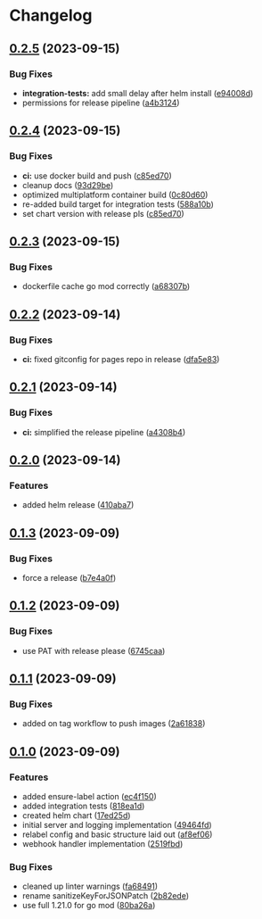# Changelog

## [0.2.5](https://github.com/pdylanross/kube-resource-relabel-webhook/compare/v0.2.4...v0.2.5) (2023-09-15)


### Bug Fixes

* **integration-tests:** add small delay after helm install ([e94008d](https://github.com/pdylanross/kube-resource-relabel-webhook/commit/e94008db34e1ded5a87955dfb16bdbbe31a20375))
* permissions for release pipeline ([a4b3124](https://github.com/pdylanross/kube-resource-relabel-webhook/commit/a4b31249f10f226f909b338b350d60790ceccdf6))

## [0.2.4](https://github.com/pdylanross/kube-resource-relabel-webhook/compare/v0.2.3...v0.2.4) (2023-09-15)


### Bug Fixes

* **ci:** use docker build and push ([c85ed70](https://github.com/pdylanross/kube-resource-relabel-webhook/commit/c85ed70093d049ad10b4bf15bd984a4d91209829))
* cleanup docs ([93d29be](https://github.com/pdylanross/kube-resource-relabel-webhook/commit/93d29befad35727b4151e6a76396285df822fec4))
* optimized multiplatform container build ([0c80d60](https://github.com/pdylanross/kube-resource-relabel-webhook/commit/0c80d600935b07205f0e1307d25a951387ad1b2d))
* re-added build target for integration tests ([588a10b](https://github.com/pdylanross/kube-resource-relabel-webhook/commit/588a10bd2e9694062c251e525623e2b15fb432ac))
* set chart version with release pls ([c85ed70](https://github.com/pdylanross/kube-resource-relabel-webhook/commit/c85ed70093d049ad10b4bf15bd984a4d91209829))

## [0.2.3](https://github.com/pdylanross/kube-resource-relabel-webhook/compare/v0.2.2...v0.2.3) (2023-09-15)


### Bug Fixes

* dockerfile cache go mod correctly ([a68307b](https://github.com/pdylanross/kube-resource-relabel-webhook/commit/a68307b44306e941c138c1cd0208b1a6add0b4a0))

## [0.2.2](https://github.com/pdylanross/kube-resource-relabel-webhook/compare/v0.2.1...v0.2.2) (2023-09-14)


### Bug Fixes

* **ci:** fixed gitconfig for pages repo in release ([dfa5e83](https://github.com/pdylanross/kube-resource-relabel-webhook/commit/dfa5e83c58bdd2566be4d9718fc777a1cb59dcf2))

## [0.2.1](https://github.com/pdylanross/kube-resource-relabel-webhook/compare/v0.2.0...v0.2.1) (2023-09-14)


### Bug Fixes

* **ci:** simplified the release pipeline ([a4308b4](https://github.com/pdylanross/kube-resource-relabel-webhook/commit/a4308b4ba64b2b0d0435a7659540e821fd3bd0d9))

## [0.2.0](https://github.com/pdylanross/kube-resource-relabel-webhook/compare/v0.1.3...v0.2.0) (2023-09-14)


### Features

* added helm release ([410aba7](https://github.com/pdylanross/kube-resource-relabel-webhook/commit/410aba7155bacb6bc10dbac93ce2b1f60f75e716))

## [0.1.3](https://github.com/pdylanross/kube-resource-relabel-webhook/compare/v0.1.2...v0.1.3) (2023-09-09)


### Bug Fixes

* force a release ([b7e4a0f](https://github.com/pdylanross/kube-resource-relabel-webhook/commit/b7e4a0f71d40b4f64e1f828f67fc4cbea477b1eb))

## [0.1.2](https://github.com/pdylanross/kube-resource-relabel-webhook/compare/v0.1.1...v0.1.2) (2023-09-09)


### Bug Fixes

* use PAT with release please ([6745caa](https://github.com/pdylanross/kube-resource-relabel-webhook/commit/6745caa1e359d7f696d2c65663a55760a72846c0))

## [0.1.1](https://github.com/pdylanross/kube-resource-relabel-webhook/compare/v0.1.0...v0.1.1) (2023-09-09)


### Bug Fixes

* added on tag workflow to push images ([2a61838](https://github.com/pdylanross/kube-resource-relabel-webhook/commit/2a618384f5593bb38c28c75ea62f86903c6ca3eb))

## [0.1.0](https://github.com/pdylanross/kube-resource-relabel-webhook/compare/v0.0.1...v0.1.0) (2023-09-09)


### Features

* added ensure-label action ([ec4f150](https://github.com/pdylanross/kube-resource-relabel-webhook/commit/ec4f15061e40cba35afbd2a033c29a3c3d5801b8))
* added integration tests ([818ea1d](https://github.com/pdylanross/kube-resource-relabel-webhook/commit/818ea1d665e4dbe11e2b9e4bf70fab906fe60828))
* created helm chart ([17ed25d](https://github.com/pdylanross/kube-resource-relabel-webhook/commit/17ed25d176364c1d9187a225d04d45bf780f9809))
* initial server and logging implementation ([49464fd](https://github.com/pdylanross/kube-resource-relabel-webhook/commit/49464fdcda43e9ae9e37a03cc68b25fc75705b30))
* relabel config and basic structure laid out ([af8ef06](https://github.com/pdylanross/kube-resource-relabel-webhook/commit/af8ef065daddd62b1be12b71bca63e505a8afc63))
* webhook handler implementation ([2519fbd](https://github.com/pdylanross/kube-resource-relabel-webhook/commit/2519fbd0778265c0d432629cfd79086d19626956))


### Bug Fixes

* cleaned up linter warnings ([fa68491](https://github.com/pdylanross/kube-resource-relabel-webhook/commit/fa6849108d38b45d2907ed27b75e80096eb418ea))
* rename sanitizeKeyForJSONPatch ([2b82ede](https://github.com/pdylanross/kube-resource-relabel-webhook/commit/2b82ede1a6ddb7aee29618964a4e124380230551))
* use full 1.21.0 for go mod ([80ba26a](https://github.com/pdylanross/kube-resource-relabel-webhook/commit/80ba26a5e08f8a5b1b010b3fd253594d6317e6a8))
